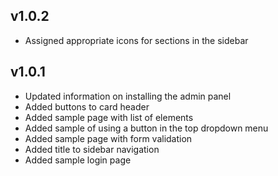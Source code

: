 ## v1.0.2

- Assigned appropriate icons for sections in the sidebar

## v1.0.1

- Updated information on installing the admin panel
- Added buttons to card header
- Added sample page with list of elements
- Added sample of using a button in the top dropdown menu
- Added sample page with form validation
- Added title to sidebar navigation
- Added sample login page